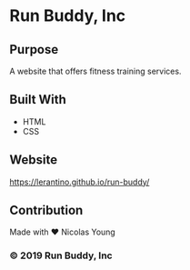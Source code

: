# Run Buddy, Inc

## Purpose
A website that offers fitness training services.

## Built With
* HTML
* CSS

## Website
https://lerantino.github.io/run-buddy/

## Contribution
Made with ❤️ Nicolas Young

### &copy; 2019 Run Buddy, Inc
